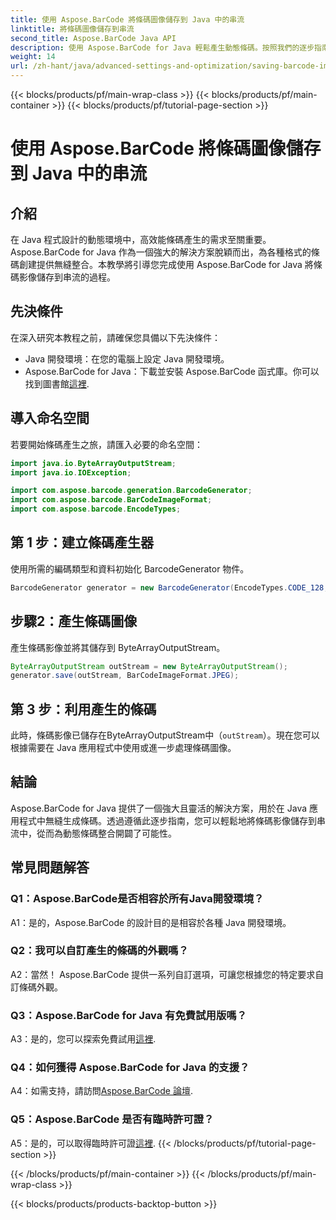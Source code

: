 ```yaml
---
title: 使用 Aspose.BarCode 將條碼圖像儲存到 Java 中的串流
linktitle: 將條碼圖像儲存到串流
second_title: Aspose.BarCode Java API
description: 使用 Aspose.BarCode for Java 輕鬆產生動態條碼。按照我們的逐步指南將條碼圖像儲存到流中。
weight: 14
url: /zh-hant/java/advanced-settings-and-optimization/saving-barcode-image-streams/
---
```


{{< blocks/products/pf/main-wrap-class >}}
{{< blocks/products/pf/main-container >}}
{{< blocks/products/pf/tutorial-page-section >}}

# 使用 Aspose.BarCode 將條碼圖像儲存到 Java 中的串流

## 介紹

在 Java 程式設計的動態環境中，高效能條碼產生的需求至關重要。 Aspose.BarCode for Java 作為一個強大的解決方案脫穎而出，為各種格式的條碼創建提供無縫整合。本教學將引導您完成使用 Aspose.BarCode for Java 將條碼影像儲存到串流的過程。

## 先決條件

在深入研究本教程之前，請確保您具備以下先決條件：

- Java 開發環境：在您的電腦上設定 Java 開發環境。
- Aspose.BarCode for Java：下載並安裝 Aspose.BarCode 函式庫。你可以找到圖書館[這裡](https://releases.aspose.com/barcode/java/).

## 導入命名空間

若要開始條碼產生之旅，請匯入必要的命名空間：

```java
import java.io.ByteArrayOutputStream;
import java.io.IOException;

import com.aspose.barcode.generation.BarcodeGenerator;
import com.aspose.barcode.BarCodeImageFormat;
import com.aspose.barcode.EncodeTypes;
```

## 第 1 步：建立條碼產生器

使用所需的編碼類型和資料初始化 BarcodeGenerator 物件。

```java
BarcodeGenerator generator = new BarcodeGenerator(EncodeTypes.CODE_128, "123456");
```

## 步驟2：產生條碼圖像

產生條碼影像並將其儲存到 ByteArrayOutputStream。

```java
ByteArrayOutputStream outStream = new ByteArrayOutputStream();
generator.save(outStream, BarCodeImageFormat.JPEG);
```

## 第 3 步：利用產生的條碼

此時，條碼影像已儲存在ByteArrayOutputStream中（`outStream`）。現在您可以根據需要在 Java 應用程式中使用或進一步處理條碼圖像。

## 結論

Aspose.BarCode for Java 提供了一個強大且靈活的解決方案，用於在 Java 應用程式中無縫生成條碼。透過遵循此逐步指南，您可以輕鬆地將條碼影像儲存到串流中，從而為動態條碼整合開闢了可能性。

## 常見問題解答

### Q1：Aspose.BarCode是否相容於所有Java開發環境？

A1：是的，Aspose.BarCode 的設計目的是相容於各種 Java 開發環境。

### Q2：我可以自訂產生的條碼的外觀嗎？

A2：當然！ Aspose.BarCode 提供一系列自訂選項，可讓您根據您的特定要求自訂條碼外觀。

### Q3：Aspose.BarCode for Java 有免費試用版嗎？

 A3：是的，您可以探索免費試用[這裡](https://releases.aspose.com/).

### Q4：如何獲得 Aspose.BarCode for Java 的支援？

A4：如需支持，請訪問[Aspose.BarCode 論壇](https://forum.aspose.com/c/barcode/13).

### Q5：Aspose.BarCode 是否有臨時許可證？

 A5：是的，可以取得臨時許可證[這裡](https://purchase.aspose.com/temporary-license/).
{{< /blocks/products/pf/tutorial-page-section >}}

{{< /blocks/products/pf/main-container >}}
{{< /blocks/products/pf/main-wrap-class >}}

{{< blocks/products/products-backtop-button >}}
